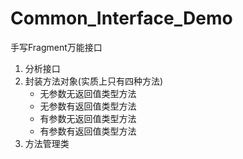 # Common_Interface_Demo

手写Fragment万能接口
1. 分析接口
2. 封装方法对象(实质上只有四种方法)
   -  无参数无返回值类型方法
   -  无参数有返回值类型方法 
   -  有参数无返回值类型方法
   -  有参数有返回值类型方法
3. 方法管理类


